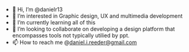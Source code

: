 - 👋 Hi, I’m @danielr13
- 👀 I’m interested in Graphic design, UX and multimedia development
- 🌱 I’m currently learning all of this
- 💞️ I’m looking to collaborate on developing a design platform that encompasses tools not typically utilied by ppt.
- 📫 How to reach me @daniel.i.reeder@gmail.com

<!---
danielr13/danielr13 is a ✨ special ✨ repository because its `README.md` (this file) appears on your GitHub profile.
You can click the Preview link to take a look at your changes.
--->
